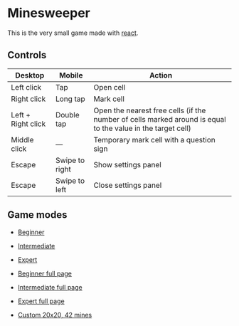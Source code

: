 # Minesweeper

This is the very small game made with [react](https://reactjs.org/).

## Controls

Desktop | Mobile | Action
---|---|---
Left click | Tap | Open cell
Right click | Long tap | Mark cell
Left + Right click | Double tap | Open the nearest free cells (if the number of cells marked around is equal to the value in the target cell)
Middle click | — | Temporary mark cell with a question sign
Escape | Swipe to right | Show settings panel
Escape | Swipe to left | Close settings panel

## Game modes

- [Beginner](https://liksu.github.io/minesweeper-react/#Beginner)
- [Intermediate](https://liksu.github.io/minesweeper-react/#Intermediate)
- [Expert](https://liksu.github.io/minesweeper-react/#Expert)

- [Beginner full page](https://liksu.github.io/minesweeper-react/#Fill:Beginner)
- [Intermediate full page](https://liksu.github.io/minesweeper-react/#Fill:Intermediate)
- [Expert full page](https://liksu.github.io/minesweeper-react/#Fill:Expert)

- [Custom 20x20, 42 mines](https://liksu.github.io/minesweeper-react/#Custom:20x20x42)
